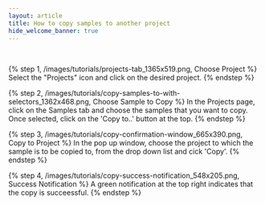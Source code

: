 ```yaml
---
layout: article
title: How to copy samples to another project
hide_welcome_banner: true
---
```

<br />

{% step 1, /images/tutorials/projects-tab_1365x519.png, Choose Project %}
Select the "Projects" icon and click on the desired project. 
{% endstep %}

{% step 2, /images/tutorials/copy-samples-to-with-selectors_1362x468.png, Choose Sample to Copy %}
In the Projects page, click on the Samples tab and choose the samples that you want to copy. Once selected, click on the 'Copy to..' button at the top.
{% endstep %}

{% step 3, /images/tutorials/copy-confirmation-window_665x390.png, Copy to Project %}
In the pop up window, choose the project to which the sample is to be copied to, from the drop down list and cick 'Copy'.
{% endstep %}

{% step 4, /images/tutorials/copy-success-notification_548x205.png, Success Notification %}
A green notification at the top right indicates that the copy is succeessful.
{% endstep %}